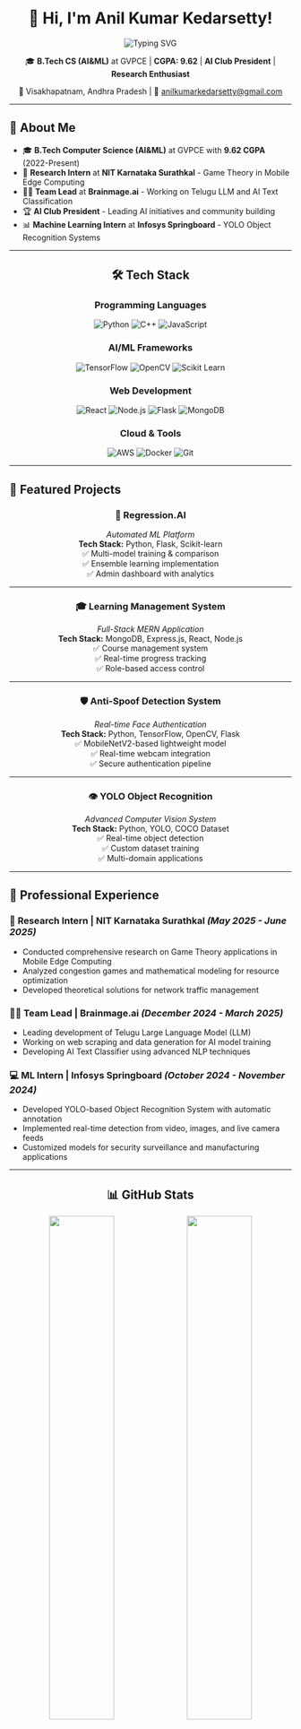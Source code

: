<div align="center">

# 👋 Hi, I'm **Anil Kumar Kedarsetty**!

<img src="https://readme-typing-svg.herokuapp.com?font=Fira+Code&size=22&duration=3000&pause=1000&color=36BCF7&center=true&vCenter=true&width=700&lines=B.Tech+Computer+Science+(AI%26ML)+Student;Machine+Learning+%7C+Deep+Learning+Enthusiast;AI+Club+President+%7C+Research+Intern;Building+Intelligent+Solutions" alt="Typing SVG" />

🎓 **B.Tech CS (AI&ML)** at GVPCE | **CGPA: 9.62** | **AI Club President** | **Research Enthusiast**

📍 Visakhapatnam, Andhra Pradesh | 📧 anilkumarkedarsetty@gmail.com

</div>

---

## 🚀 **About Me**

- 🎓 **B.Tech Computer Science (AI&ML)** at GVPCE with **9.62 CGPA** (2022-Present)  
- 🔬 **Research Intern** at **NIT Karnataka Surathkal** - Game Theory in Mobile Edge Computing  
- 👨‍💼 **Team Lead** at **Brainmage.ai** - Working on Telugu LLM and AI Text Classification  
- 🏆 **AI Club President** - Leading AI initiatives and community building  
- 📊 **Machine Learning Intern** at **Infosys Springboard** - YOLO Object Recognition Systems  

---

<div align="center">

## 🛠️ **Tech Stack**

### **Programming Languages**
![Python](https://img.shields.io/badge/Python-3776AB?style=for-the-badge&logo=python&logoColor=white)
![C++](https://img.shields.io/badge/C++-00599C?style=for-the-badge&logo=cplusplus&logoColor=white)
![JavaScript](https://img.shields.io/badge/JavaScript-F7DF1E?style=for-the-badge&logo=javascript&logoColor=black)

### **AI/ML Frameworks**
![TensorFlow](https://img.shields.io/badge/TensorFlow-FF6F00?style=for-the-badge&logo=tensorflow&logoColor=white)
![OpenCV](https://img.shields.io/badge/OpenCV-27338e?style=for-the-badge&logo=OpenCV&logoColor=white)
![Scikit Learn](https://img.shields.io/badge/scikit_learn-F7931E?style=for-the-badge&logo=scikit-learn&logoColor=white)

### **Web Development**
![React](https://img.shields.io/badge/React-20232A?style=for-the-badge&logo=react&logoColor=61DAFB)
![Node.js](https://img.shields.io/badge/Node.js-43853D?style=for-the-badge&logo=node.js&logoColor=white)
![Flask](https://img.shields.io/badge/Flask-000000?style=for-the-badge&logo=flask&logoColor=white)
![MongoDB](https://img.shields.io/badge/MongoDB-4EA94B?style=for-the-badge&logo=mongodb&logoColor=white)

### **Cloud & Tools**
![AWS](https://img.shields.io/badge/AWS-232F3E?style=for-the-badge&logo=amazon-aws&logoColor=white)
![Docker](https://img.shields.io/badge/Docker-2496ED?style=for-the-badge&logo=docker&logoColor=white)
![Git](https://img.shields.io/badge/Git-F05032?style=for-the-badge&logo=git&logoColor=white)

</div>

---

## 🌟 **Featured Projects**

<div align="center">

### 🤖 Regression.AI  
*Automated ML Platform*  
**Tech Stack:** Python, Flask, Scikit-learn  
✅ Multi-model training & comparison  
✅ Ensemble learning implementation  
✅ Admin dashboard with analytics  

---

### 🎓 Learning Management System  
*Full-Stack MERN Application*  
**Tech Stack:** MongoDB, Express.js, React, Node.js  
✅ Course management system  
✅ Real-time progress tracking  
✅ Role-based access control  

---

### 🛡️ Anti-Spoof Detection System  
*Real-time Face Authentication*  
**Tech Stack:** Python, TensorFlow, OpenCV, Flask  
✅ MobileNetV2-based lightweight model  
✅ Real-time webcam integration  
✅ Secure authentication pipeline  

---

### 👁️ YOLO Object Recognition  
*Advanced Computer Vision System*  
**Tech Stack:** Python, YOLO, COCO Dataset  
✅ Real-time object detection  
✅ Custom dataset training  
✅ Multi-domain applications  

</div>

---

## 🏢 **Professional Experience**

### 🔬 **Research Intern** | NIT Karnataka Surathkal *(May 2025 - June 2025)*  
- Conducted comprehensive research on Game Theory applications in Mobile Edge Computing  
- Analyzed congestion games and mathematical modeling for resource optimization  
- Developed theoretical solutions for network traffic management  

### 👨‍💼 **Team Lead** | Brainmage.ai *(December 2024 - March 2025)*  
- Leading development of Telugu Large Language Model (LLM)  
- Working on web scraping and data generation for AI model training  
- Developing AI Text Classifier using advanced NLP techniques  

### 💻 **ML Intern** | Infosys Springboard *(October 2024 - November 2024)*  
- Developed YOLO-based Object Recognition System with automatic annotation  
- Implemented real-time detection from video, images, and live camera feeds  
- Customized models for security surveillance and manufacturing applications  

---

<div align="center">

## 📊 **GitHub Stats**

<img width="48%" src="https://github-readme-stats.vercel.app/api?username=AnilKumarK26&show_icons=true&theme=radical&hide_border=true&bg_color=0D1117" />
<img width="48%" src="https://github-readme-streak-stats.herokuapp.com/?user=AnilKumarK26&theme=radical&hide_border=true&background=0D1117" />

<img width="60%" src="https://github-readme-stats.vercel.app/api/top-langs/?username=AnilKumarK26&layout=compact&theme=radical&hide_border=true&bg_color=0D1117" />

</div>

---

## 🏆 **Certifications**

<div align="center">

| Certification | Provider | Date |
|---------------|----------|------|
| 🌐 **Introduction to Internet of Things** | NPTEL | April 2025 |
| 🧠 **Deep Learning** | Kaggle | January 2025 |
| 🤖 **Artificial Intelligence** | Infosys Springboard | September 2024 |
| 📊 **Machine Learning** | IBM (edX) | October 2024 |
| 🐍 **Python Programming** | HackerRank | August 2024 |

</div>

---

## 🎯 **Leadership & Community**

- 🏅 **President** - AI Club (October 2024 - Present)  
- 🔄 **Active Member** - Rotary Club RACGVP (September 2023 - November 2024)  
- 💻 **Member** - Computer Society of India (February 2023 - Present)  

---

<div align="center">

## 🤝 **Connect with Me**

<p>
<a href="https://www.linkedin.com/in/anil-kumar-kedarsetty/">
  <img src="https://img.shields.io/badge/LinkedIn-0077B5?style=for-the-badge&logo=linkedin&logoColor=white" alt="LinkedIn"/>
</a>
<a href="https://github.com/AnilKumarK26">
  <img src="https://img.shields.io/badge/GitHub-100000?style=for-the-badge&logo=github&logoColor=white" alt="GitHub"/>
</a>
<a href="mailto:anilkumarkedarsetty@gmail.com">
  <img src="https://img.shields.io/badge/Email-D14836?style=for-the-badge&logo=gmail&logoColor=white" alt="Email"/>
</a>
</p>

---

<img src="https://komarev.com/ghpvc/?username=AnilKumarK26&color=blueviolet&style=flat-square&label=Profile+Views" />

### 💫 *"Transforming ideas into intelligent solutions through AI and research"*

</div>
